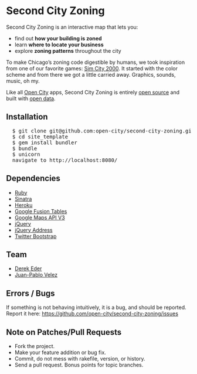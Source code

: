 # Second City Zoning

Second City Zoning is an interactive map that lets you:

-   find out **how your building is zoned**
-   learn **where to locate your business**
-   explore **zoning patterns** throughout the city

To make Chicago’s zoning code digestible by humans, we took inspiration
from one of our favorite games: [Sim City 2000](http://en.wikipedia.org/wiki/SimCity_2000). It started with the color scheme and from there we got a little carried away. Graphics, sounds, music, oh my.

Like all [Open City](http://opencityapps.org) apps, Second City Zoning is entirely [open
source](http://secondcityzoning.org/about#code) and built with [open data](http://secondcityzoning.org/about#data).

## Installation

<pre>
  $ git clone git@github.com:open-city/second-city-zoning.git
  $ cd site_template
  $ gem install bundler
  $ bundle
  $ unicorn
  navigate to http://localhost:8080/
</pre>

## Dependencies

* [Ruby](http://www.ruby-lang.org/)
* [Sinatra](http://sinatrarb.com)
* [Heroku](http://heroku.com)
* [Google Fusion Tables](http://www.google.com/fusiontables/Home)
* [Google Maps API V3](https://developers.google.com/maps/documentation/javascript)
* [jQuery](http://jquery.org)
* [jQuery Address](http://www.asual.com/jquery/address)
* [Twitter Bootstrap](http://twitter.github.com/bootstrap)

## Team

* [Derek Eder](mailto:derek.eder+git@gmail.com)
* [Juan-Pablo Velez](mailto:jpvelez@gmail.com)

## Errors / Bugs

If something is not behaving intuitively, it is a bug, and should be reported.
Report it here: https://github.com/open-city/second-city-zoning/issues


## Note on Patches/Pull Requests
 
* Fork the project.
* Make your feature addition or bug fix.
* Commit, do not mess with rakefile, version, or history.
* Send a pull request. Bonus points for topic branches.
